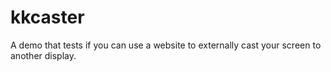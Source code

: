 # kkcaster
A demo that tests if you can use a website to externally cast your screen to another display.
